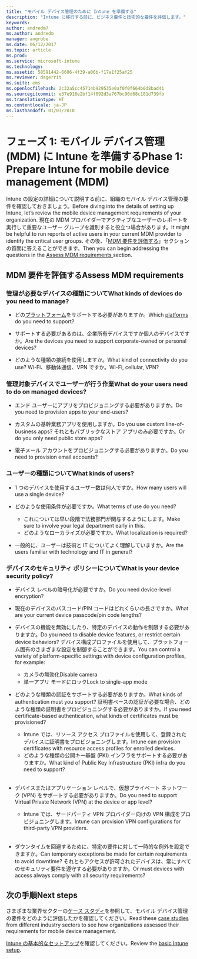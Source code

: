 ```yaml
---
title: "モバイル デバイス管理のために Intune を準備する"
description: "Intune に移行する前に、ビジネス要件と技術的な要件を評価します。"
keywords: 
author: andredm7
ms.author: andredm
manager: angrobe
ms.date: 06/12/2017
ms.topic: article
ms.prod: 
ms.service: microsoft-intune
ms.technology: 
ms.assetid: 58591442-6606-4f39-a06b-f17a1f25af25
ms.reviewer: dagerrit
ms.suite: ems
ms.openlocfilehash: 2c32a5cc45714b929535e0af0f0f664b0d8bad41
ms.sourcegitcommit: e37e916e2bf14f092d3a767bc90d68c181d739fb
ms.translationtype: HT
ms.contentlocale: ja-JP
ms.lasthandoff: 01/03/2018
---
```

# <a name="phase-1-prepare-intune-for-mobile-device-management-mdm"></a><span data-ttu-id="16244-103">フェーズ 1: モバイル デバイス管理 (MDM) に Intune を準備する</span><span class="sxs-lookup"><span data-stu-id="16244-103">Phase 1: Prepare Intune for mobile device management (MDM)</span></span>

<span data-ttu-id="16244-104">Intune の設定の詳細について説明する前に、組織のモバイル デバイス管理の要件を確認しておきましょう。</span><span class="sxs-lookup"><span data-stu-id="16244-104">Before diving into the details of setting up Intune, let’s review the mobile device management requirements of your organization.</span></span> <span data-ttu-id="16244-105">現在の MDM プロバイダーでアクティブなユーザーのレポートを実行して重要なユーザー グループを識別すると役立つ場合があります。</span><span class="sxs-lookup"><span data-stu-id="16244-105">It might be helpful to run reports of active users in your current MDM provider to identify the critical user groups.</span></span> <span data-ttu-id="16244-106">その後、「[MDM 要件を評価する](migration-guide-prepare.md#assess-mdm-requirements)」セクションの質問に答えることができます。</span><span class="sxs-lookup"><span data-stu-id="16244-106">Then you can begin addressing the questions in the [Assess MDM requirements ](migration-guide-prepare.md#assess-mdm-requirements) section.</span></span>

## <a name="assess-mdm-requirements"></a><span data-ttu-id="16244-107">MDM 要件を評価する</span><span class="sxs-lookup"><span data-stu-id="16244-107">Assess MDM requirements</span></span>

### <a name="what-kinds-of-devices-do-you-need-to-manage"></a><span data-ttu-id="16244-108">管理が必要なデバイスの種類について</span><span class="sxs-lookup"><span data-stu-id="16244-108">What kinds of devices do you need to manage?</span></span>

-   <span data-ttu-id="16244-109">どの[プラットフォーム](supported-devices-browsers.md)をサポートする必要がありますか。</span><span class="sxs-lookup"><span data-stu-id="16244-109">Which [platforms](supported-devices-browsers.md) do you need to support?</span></span>

-   <span data-ttu-id="16244-110">サポートする必要があるのは、企業所有デバイスですか個人のデバイスですか。</span><span class="sxs-lookup"><span data-stu-id="16244-110">Are the devices you need to support corporate-owned or personal devices?</span></span>

-   <span data-ttu-id="16244-111">どのような種類の接続を使用しますか。</span><span class="sxs-lookup"><span data-stu-id="16244-111">What kind of connectivity do you use?</span></span> <span data-ttu-id="16244-112">Wi-Fi、移動体通信、VPN ですか。</span><span class="sxs-lookup"><span data-stu-id="16244-112">Wi-Fi, cellular, VPN?</span></span>

### <a name="what-do-your-users-need-to-do-on-managed-devices"></a><span data-ttu-id="16244-113">管理対象デバイスでユーザーが行う作業</span><span class="sxs-lookup"><span data-stu-id="16244-113">What do your users need to do on managed devices?</span></span>

-   <span data-ttu-id="16244-114">エンド ユーザーにアプリをプロビジョニングする必要がありますか。</span><span class="sxs-lookup"><span data-stu-id="16244-114">Do you need to provision apps to your end-users?</span></span>

-   <span data-ttu-id="16244-115">カスタムの基幹業務アプリを使用しますか。</span><span class="sxs-lookup"><span data-stu-id="16244-115">Do you use custom line-of-business apps?</span></span> <span data-ttu-id="16244-116">それともパブリックなストア アプリのみ必要ですか。</span><span class="sxs-lookup"><span data-stu-id="16244-116">Or do you only need public store apps?</span></span>

-   <span data-ttu-id="16244-117">電子メール アカウントをプロビジョニングする必要がありますか。</span><span class="sxs-lookup"><span data-stu-id="16244-117">Do you need to provision email accounts?</span></span>

### <a name="what-kinds-of-users"></a><span data-ttu-id="16244-118">ユーザーの種類について</span><span class="sxs-lookup"><span data-stu-id="16244-118">What kinds of users?</span></span>

-   <span data-ttu-id="16244-119">1 つのデバイスを使用するユーザー数は何人ですか。</span><span class="sxs-lookup"><span data-stu-id="16244-119">How many users will use a single device?</span></span>

-   <span data-ttu-id="16244-120">どのような使用条件が必要ですか。</span><span class="sxs-lookup"><span data-stu-id="16244-120">What terms of use do you need?</span></span>

    -   <span data-ttu-id="16244-121">これについては早い段階で法務部門が関与するようにします。</span><span class="sxs-lookup"><span data-stu-id="16244-121">Make sure to involve your legal department early in this.</span></span>
    -   <span data-ttu-id="16244-122">どのようなローカライズが必要ですか。</span><span class="sxs-lookup"><span data-stu-id="16244-122">What localization is required?</span></span>

-   <span data-ttu-id="16244-123">一般的に、ユーザーは技術と IT についてよく理解していますか。</span><span class="sxs-lookup"><span data-stu-id="16244-123">Are the users familiar with technology and IT in general?</span></span>

### <a name="what-is-your-device-security-policy"></a><span data-ttu-id="16244-124">デバイスのセキュリティ ポリシーについて</span><span class="sxs-lookup"><span data-stu-id="16244-124">What is your device security policy?</span></span>

- <span data-ttu-id="16244-125">デバイス レベルの暗号化が必要ですか。</span><span class="sxs-lookup"><span data-stu-id="16244-125">Do you need device-level encryption?</span></span>

- <span data-ttu-id="16244-126">現在のデバイスのパスコード/PIN コードはどれくらいの長さですか。</span><span class="sxs-lookup"><span data-stu-id="16244-126">What are your current device passcode/pin code lengths?</span></span>

- <span data-ttu-id="16244-127">デバイスの機能を無効にしたり、特定のデバイスの動作を制限する必要がありますか。</span><span class="sxs-lookup"><span data-stu-id="16244-127">Do you need to disable device features, or restrict certain device behaviors?</span></span> <span data-ttu-id="16244-128">デバイス構成プロファイルを使用して、プラットフォーム固有のさまざまな設定を制御することができます。</span><span class="sxs-lookup"><span data-stu-id="16244-128">You can control a variety of platform-specific settings with device configuration profiles, for example:</span></span>
    - <span data-ttu-id="16244-129">カメラの無効化</span><span class="sxs-lookup"><span data-stu-id="16244-129">Disable camera</span></span>
    - <span data-ttu-id="16244-130">単一アプリ モードにロック</span><span class="sxs-lookup"><span data-stu-id="16244-130">Lock to single-app mode</span></span><br/>

- <span data-ttu-id="16244-131">どのような種類の認証をサポートする必要がありますか。</span><span class="sxs-lookup"><span data-stu-id="16244-131">What kinds of authentication must you support?</span></span> <span data-ttu-id="16244-132">証明書ベースの認証が必要な場合、どのような種類の証明書をプロビジョニングする必要がありますか。</span><span class="sxs-lookup"><span data-stu-id="16244-132">If you need certificate-based authentication, what kinds of certificates must be provisioned?</span></span>
  - <span data-ttu-id="16244-133">Intune では、リソース アクセス プロファイルを使用して、登録されたデバイスに証明書をプロビジョニングします。</span><span class="sxs-lookup"><span data-stu-id="16244-133">Intune can provision certificates with resource access profiles for enrolled devices.</span></span>
  -   <span data-ttu-id="16244-134">どのような種類の公開キー基盤 (PKI) インフラをサポートする必要がありますか。</span><span class="sxs-lookup"><span data-stu-id="16244-134">What kind of Public Key Infrastructure (PKI) infra do you need to support?</span></span>
  <br></br>
- <span data-ttu-id="16244-135">デバイスまたはアプリケーション レベルで、仮想プライベート ネットワーク (VPN) をサポートする必要がありますか。</span><span class="sxs-lookup"><span data-stu-id="16244-135">Do you need to support Virtual Private Network (VPN) at the device or app level?</span></span>

  -   <span data-ttu-id="16244-136">Intune では、サードパーティ VPN プロバイダー向けの VPN 構成をプロビジョニングします。</span><span class="sxs-lookup"><span data-stu-id="16244-136">Intune can provision VPN configurations for third-party VPN providers.</span></span>
  <br/><br/>
- <span data-ttu-id="16244-137">ダウンタイムを回避するために、特定の要件に対して一時的な例外を設定できますか。</span><span class="sxs-lookup"><span data-stu-id="16244-137">Can temporary exceptions be made for certain requirements to avoid downtime?</span></span> <span data-ttu-id="16244-138">それともアクセスが許可されたデバイスは、常にすべてのセキュリティ要件を遵守する必要がありますか。</span><span class="sxs-lookup"><span data-stu-id="16244-138">Or must devices with access always comply with all security requirements?</span></span>

## <a name="next-steps"></a><span data-ttu-id="16244-139">次の手順</span><span class="sxs-lookup"><span data-stu-id="16244-139">Next steps</span></span>
<span data-ttu-id="16244-140">さまざまな業界セクターの[ケース スタディ](https://customers.microsoft.com/story/mwh-global-now-part-of-stantec-secures-mobile-devices-with-intune)を参照して、モバイル デバイス管理の要件をどのように評価したかを確認してください。</span><span class="sxs-lookup"><span data-stu-id="16244-140">Read these [case studies](https://customers.microsoft.com/story/mwh-global-now-part-of-stantec-secures-mobile-devices-with-intune) from different industry sectors to see how organizations assessed their requirements for mobile device management.</span></span>

<span data-ttu-id="16244-141">[Intune の基本的なセットアップ](migration-guide-setup.md)を確認してください。</span><span class="sxs-lookup"><span data-stu-id="16244-141">Review the [basic Intune setup](migration-guide-setup.md).</span></span>
